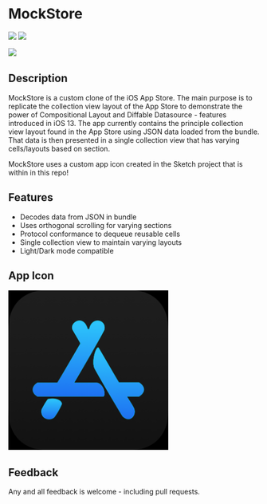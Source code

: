 # MockStore

<p>
  <img src="https://img.shields.io/badge/iOS-13.0+-blue.svg" />
  <img src="https://img.shields.io/badge/Swift-5.0-brightgreen.svg" />
</p>


<img src="MockStore.gif" height="640">


## Description

MockStore is a custom clone of the iOS App Store. The main purpose is to replicate the collection view layout of 
the App Store to demonstrate the power of Compositional Layout and Diffable Datasource - features introduced in 
iOS 13. The app currently contains the principle collection view layout found in the App Store using JSON data loaded
from the bundle. That data is then presented in a single collection view that has varying cells/layouts based on section.

MockStore uses a custom app icon created in the Sketch project that is within in this repo!


## Features

- Decodes data from JSON in bundle
- Uses orthogonal scrolling for varying sections
- Protocol conformance to dequeue reusable cells
- Single collection view to maintain varying layouts
- Light/Dark mode compatible


## App Icon

<img src="MockStore.png" height="320">


## Feedback

Any and all feedback is welcome - including pull requests.
